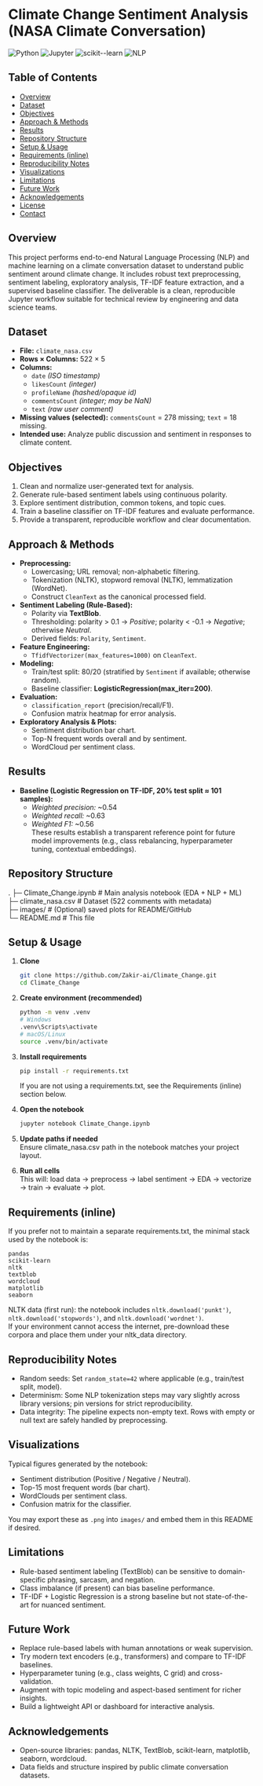 # Climate Change Sentiment Analysis (NASA Climate Conversation)

![Python](https://img.shields.io/badge/Python-3.9%2B-blue)
![Jupyter](https://img.shields.io/badge/Notebook-Jupyter-orange)
![scikit--learn](https://img.shields.io/badge/ML-scikit--learn-green)
![NLP](https://img.shields.io/badge/NLP-TextBlob%20%7C%20NLTK-lightgrey)

## Table of Contents
- [Overview](#overview)
- [Dataset](#dataset)
- [Objectives](#objectives)
- [Approach & Methods](#approach--methods)
- [Results](#results)
- [Repository Structure](#repository-structure)
- [Setup & Usage](#setup--usage)
- [Requirements (inline)](#requirements-inline)
- [Reproducibility Notes](#reproducibility-notes)
- [Visualizations](#visualizations)
- [Limitations](#limitations)
- [Future Work](#future-work)
- [Acknowledgements](#acknowledgements)
- [License](#license)
- [Contact](#contact)

## Overview
This project performs end-to-end Natural Language Processing (NLP) and machine learning on a climate conversation dataset to understand public sentiment around climate change. It includes robust text preprocessing, sentiment labeling, exploratory analysis, TF-IDF feature extraction, and a supervised baseline classifier. The deliverable is a clean, reproducible Jupyter workflow suitable for technical review by engineering and data science teams.

## Dataset
- **File:** `climate_nasa.csv`  
- **Rows × Columns:** 522 × 5  
- **Columns:**
  - `date` *(ISO timestamp)*  
  - `likesCount` *(integer)*  
  - `profileName` *(hashed/opaque id)*  
  - `commentsCount` *(integer; may be NaN)*  
  - `text` *(raw user comment)*  
- **Missing values (selected):** `commentsCount` = 278 missing; `text` = 18 missing.  
- **Intended use:** Analyze public discussion and sentiment in responses to climate content.

## Objectives
1. Clean and normalize user-generated text for analysis.  
2. Generate rule-based sentiment labels using continuous polarity.  
3. Explore sentiment distribution, common tokens, and topic cues.  
4. Train a baseline classifier on TF-IDF features and evaluate performance.  
5. Provide a transparent, reproducible workflow and clear documentation.

## Approach & Methods
- **Preprocessing:**  
  - Lowercasing; URL removal; non-alphabetic filtering.  
  - Tokenization (NLTK), stopword removal (NLTK), lemmatization (WordNet).  
  - Construct `CleanText` as the canonical processed field.
- **Sentiment Labeling (Rule-Based):**  
  - Polarity via **TextBlob**.  
  - Thresholding: polarity > 0.1 → *Positive*; polarity < -0.1 → *Negative*; otherwise *Neutral*.  
  - Derived fields: `Polarity`, `Sentiment`.
- **Feature Engineering:**  
  - `TfidfVectorizer(max_features=1000)` on `CleanText`.
- **Modeling:**  
  - Train/test split: 80/20 (stratified by `Sentiment` if available; otherwise random).  
  - Baseline classifier: **LogisticRegression(max_iter=200)**.  
- **Evaluation:**  
  - `classification_report` (precision/recall/F1).  
  - Confusion matrix heatmap for error analysis.  
- **Exploratory Analysis & Plots:**  
  - Sentiment distribution bar chart.  
  - Top-N frequent words overall and by sentiment.  
  - WordCloud per sentiment class.

## Results
- **Baseline (Logistic Regression on TF-IDF, 20% test split ≈ 101 samples):**  
  - *Weighted precision:* ~0.54  
  - *Weighted recall:* ~0.63  
  - *Weighted F1:* ~0.56  
These results establish a transparent reference point for future model improvements (e.g., class rebalancing, hyperparameter tuning, contextual embeddings).

## Repository Structure
.
├─ Climate_Change.ipynb # Main analysis notebook (EDA + NLP + ML)  
├─ climate_nasa.csv # Dataset (522 comments with metadata)  
├─ images/ # (Optional) saved plots for README/GitHub  
└─ README.md # This file  

## Setup & Usage
1. **Clone**
   ```bash
   git clone https://github.com/Zakir-ai/Climate_Change.git
   cd Climate_Change
   ```

2. **Create environment (recommended)**
   ```bash
   python -m venv .venv
   # Windows
   .venv\Scripts\activate
   # macOS/Linux
   source .venv/bin/activate
   ```

3. **Install requirements**
   ```bash
   pip install -r requirements.txt
   ```
   If you are not using a requirements.txt, see the Requirements (inline) section below.

4. **Open the notebook**
   ```bash
   jupyter notebook Climate_Change.ipynb
   ```

5. **Update paths if needed**  
   Ensure climate_nasa.csv path in the notebook matches your project layout.

6. **Run all cells**  
   This will: load data → preprocess → label sentiment → EDA → vectorize → train → evaluate → plot.

## Requirements (inline)
If you prefer not to maintain a separate requirements.txt, the minimal stack used by the notebook is:
```
pandas
scikit-learn
nltk
textblob
wordcloud
matplotlib
seaborn
```
NLTK data (first run): the notebook includes `nltk.download('punkt')`, `nltk.download('stopwords')`, and `nltk.download('wordnet')`.  
If your environment cannot access the internet, pre-download these corpora and place them under your nltk_data directory.

## Reproducibility Notes
- Random seeds: Set `random_state=42` where applicable (e.g., train/test split, model).  
- Determinism: Some NLP tokenization steps may vary slightly across library versions; pin versions for strict reproducibility.  
- Data integrity: The pipeline expects non-empty text. Rows with empty or null text are safely handled by preprocessing.  

## Visualizations
Typical figures generated by the notebook:
- Sentiment distribution (Positive / Negative / Neutral).  
- Top-15 most frequent words (bar chart).  
- WordClouds per sentiment class.  
- Confusion matrix for the classifier.  

You may export these as `.png` into `images/` and embed them in this README if desired.

## Limitations
- Rule-based sentiment labeling (TextBlob) can be sensitive to domain-specific phrasing, sarcasm, and negation.  
- Class imbalance (if present) can bias baseline performance.  
- TF-IDF + Logistic Regression is a strong baseline but not state-of-the-art for nuanced sentiment.  

## Future Work
- Replace rule-based labels with human annotations or weak supervision.  
- Try modern text encoders (e.g., transformers) and compare to TF-IDF baselines.  
- Hyperparameter tuning (e.g., class weights, C grid) and cross-validation.  
- Augment with topic modeling and aspect-based sentiment for richer insights.  
- Build a lightweight API or dashboard for interactive analysis.  

## Acknowledgements
- Open-source libraries: pandas, NLTK, TextBlob, scikit-learn, matplotlib, seaborn, wordcloud.  
- Data fields and structure inspired by public climate conversation datasets.  



